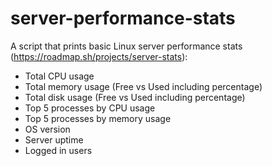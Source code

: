 # server-performance-stats
A script that prints basic Linux server performance stats (https://roadmap.sh/projects/server-stats):
<ul>
  <li>Total CPU usage</li>
  <li>Total memory usage (Free vs Used including percentage)</li>
  <li>Total disk usage (Free vs Used including percentage)</li>
  <li>Top 5 processes by CPU usage</li>
  <li>Top 5 processes by memory usage</li>
  <li>OS version</li>
  <li>Server uptime</li>
  <li>Logged in users</li>
</ul>

